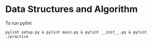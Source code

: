 # Data Structures and Algorithm

To run pylint 

`pylint setup.py & pylint main.py & pylint __init__.py & pylint ./practice`